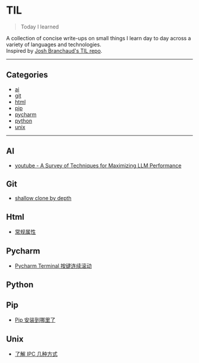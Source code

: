 # TIL

> Today I learned

A collection of concise write-ups on small things I learn day to day across a variety of languages and technologies.  
Inspired by [Josh Branchaud's TIL repo][jb].


---

## Categories

- [ai](#ai)
- [git](#git)
- [html](#html)
- [pip](#pip)
- [pycharm](#pycharm)
- [python](#python)
- [unix](#unix)

---

## AI

- [youtube - A Survey of Techniques for Maximizing LLM Performance](ai/youtube-A-Survey-of-Techniques-for-Maximizing-LLM-Performance.md)

## Git

- [shallow clone by depth](git/shallow-clone-by-depth.md)


## Html

- [常规属性](html/常规属性.md)

## Pycharm

- [Pycharm Terminal 按键连续滚动](pycharm/pycharm-terminal-按键连续滚动.md)

## Python


## Pip

- [Pip 安装到哪里了](pip/pip-安装到哪里了.md)


## Unix

- [了解 IPC 几种方式](unix/IPC.md)


[jb]: https://github.com/jbranchaud/til